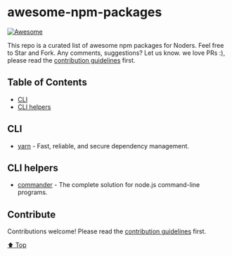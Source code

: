 # awesome-npm-packages

[![Awesome](https://cdn.rawgit.com/sindresorhus/awesome/d7305f38d29fed78fa85652e3a63e154dd8e8829/media/badge.svg)](https://github.com/sindresorhus/awesome)

This repo is a curated list of awesome npm packages for Noders. Feel free to Star and Fork. Any comments, suggestions? Let us know. we love PRs :), please read the [contribution guidelines](contributing.md) first.

## Table of Contents

- [CLI](#cli)
- [CLI helpers](#cli-helpers)

## CLI
- [yarn](https://github.com/yarnpkg/yarn) - Fast, reliable, and secure dependency management.

## CLI helpers

- [commander](https://github.com/tj/commander.js) - The complete solution for node.js command-line programs.

## Contribute

Contributions welcome! Please read the [contribution guidelines](contributing.md) first.

[⬆ Top](#awesome-npm-packages)
